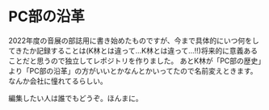 # PC部の沿革

2022年度の音展の部誌用に書き始めたものですが、今まで具体的にいつ何をしてきたか記録することは(K林とは違って...K林とは違って...!!)将来的に意義あることだと思うので独立してレポジトリを作りました。
あとK林が「PC部の歴史」より「PC部の沿革」の方がいいとかなんとかいってたので名前変えときます。なんか会社に憧れてるらしい。

編集したい人は誰でもどうぞ。ほんまに。